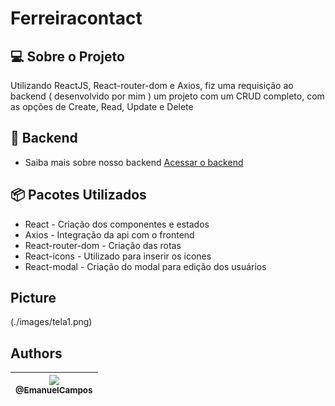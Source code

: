 # Ferreiracontact #

## :computer: Sobre o Projeto

Utilizando ReactJS, React-router-dom e Axios, fiz uma requisição ao backend ( desenvolvido por mim ) um projeto com um
CRUD completo, com as opções de Create, Read, Update e Delete

## :satellite: Backend
* Saiba mais sobre nosso backend 
[Acessar o backend](https://github.com/EmanuelCampos/Ferreiracontact_backend)

## :package: Pacotes Utilizados
* React - Criação dos componentes e estados
* Axios - Integração da api com o frontend
* React-router-dom - Criação das rotas
* React-icons - Utilizado para inserir os icones
* React-modal - Criação do modal para edição dos usuários

## Picture

(./images/tela1.png)

## Authors

| [<img src="https://avatars2.githubusercontent.com/u/16262455?s=115&v=3"><br><sub>@EmanuelCampos</sub>](https://github.com/EmanuelCampos) |
| :------------------------------------------------------------------------------------------------------------------------------: |